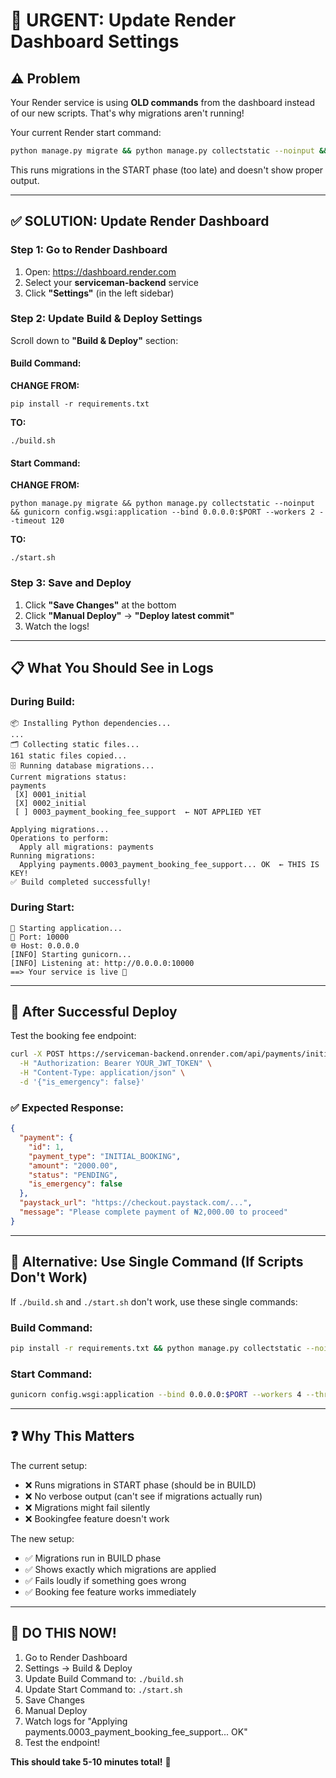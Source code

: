 # 🚨 URGENT: Update Render Dashboard Settings

## ⚠️ Problem

Your Render service is using **OLD commands** from the dashboard instead of our new scripts. That's why migrations aren't running!

Your current Render start command:
```bash
python manage.py migrate && python manage.py collectstatic --noinput && gunicorn config.wsgi:application --bind 0.0.0.0:$PORT --workers 2 --timeout 120
```

This runs migrations in the START phase (too late) and doesn't show proper output.

---

## ✅ SOLUTION: Update Render Dashboard

### Step 1: Go to Render Dashboard
1. Open: https://dashboard.render.com
2. Select your **serviceman-backend** service
3. Click **"Settings"** (in the left sidebar)

### Step 2: Update Build & Deploy Settings
Scroll down to **"Build & Deploy"** section:

#### Build Command:
**CHANGE FROM:**
```
pip install -r requirements.txt
```

**TO:**
```
./build.sh
```

#### Start Command:
**CHANGE FROM:**
```
python manage.py migrate && python manage.py collectstatic --noinput && gunicorn config.wsgi:application --bind 0.0.0.0:$PORT --workers 2 --timeout 120
```

**TO:**
```
./start.sh
```

### Step 3: Save and Deploy
1. Click **"Save Changes"** at the bottom
2. Click **"Manual Deploy"** → **"Deploy latest commit"**
3. Watch the logs!

---

## 📋 What You Should See in Logs

### During Build:
```
📦 Installing Python dependencies...
...
🗂️ Collecting static files...
161 static files copied...
🗄️ Running database migrations...
Current migrations status:
payments
 [X] 0001_initial
 [X] 0002_initial
 [ ] 0003_payment_booking_fee_support  ← NOT APPLIED YET

Applying migrations...
Operations to perform:
  Apply all migrations: payments
Running migrations:
  Applying payments.0003_payment_booking_fee_support... OK  ← THIS IS KEY!
✅ Build completed successfully!
```

### During Start:
```
🚀 Starting application...
📍 Port: 10000
🌐 Host: 0.0.0.0
[INFO] Starting gunicorn...
[INFO] Listening at: http://0.0.0.0:10000
==> Your service is live 🎉
```

---

## 🎯 After Successful Deploy

Test the booking fee endpoint:
```bash
curl -X POST https://serviceman-backend.onrender.com/api/payments/initialize-booking-fee/ \
  -H "Authorization: Bearer YOUR_JWT_TOKEN" \
  -H "Content-Type: application/json" \
  -d '{"is_emergency": false}'
```

### ✅ Expected Response:
```json
{
  "payment": {
    "id": 1,
    "payment_type": "INITIAL_BOOKING",
    "amount": "2000.00",
    "status": "PENDING",
    "is_emergency": false
  },
  "paystack_url": "https://checkout.paystack.com/...",
  "message": "Please complete payment of ₦2,000.00 to proceed"
}
```

---

## 🔴 Alternative: Use Single Command (If Scripts Don't Work)

If `./build.sh` and `./start.sh` don't work, use these single commands:

### Build Command:
```bash
pip install -r requirements.txt && python manage.py collectstatic --noinput && python manage.py migrate --verbosity 2
```

### Start Command:
```bash
gunicorn config.wsgi:application --bind 0.0.0.0:$PORT --workers 4 --threads 2 --timeout 120 --access-logfile - --error-logfile - --log-level info
```

---

## ❓ Why This Matters

The current setup:
- ❌ Runs migrations in START phase (should be in BUILD)
- ❌ No verbose output (can't see if migrations actually run)
- ❌ Migrations might fail silently
- ❌ Bookingfee feature doesn't work

The new setup:
- ✅ Migrations run in BUILD phase
- ✅ Shows exactly which migrations are applied
- ✅ Fails loudly if something goes wrong
- ✅ Booking fee feature works immediately

---

## 🚀 DO THIS NOW!

1. Go to Render Dashboard
2. Settings → Build & Deploy
3. Update Build Command to: `./build.sh`
4. Update Start Command to: `./start.sh`
5. Save Changes
6. Manual Deploy
7. Watch logs for "Applying payments.0003_payment_booking_fee_support... OK"
8. Test the endpoint!

**This should take 5-10 minutes total!** 🎯

